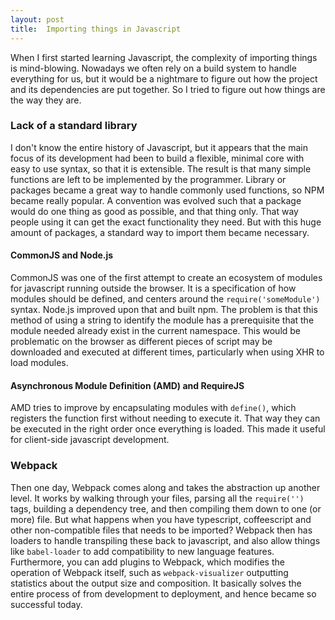 ```yaml
---
layout: post
title:  Importing things in Javascript
---
```


When I first started learning Javascript, the complexity of importing things is mind-blowing. Nowadays we often rely on a build system to handle everything for us, but it would be a nightmare to figure out how the project and its dependencies are put together. So I tried to figure out how things are the way they are.

### Lack of a standard library

I don't know the entire history of Javascript, but it appears that the main focus of its development had been to build a flexible, minimal core with easy to use syntax, so that it is extensible. The result is that many simple functions are left to be implemented by the programmer. Library or packages became a great way to handle commonly used functions, so NPM became really popular. A convention was evolved such that a package would do one thing as good as possible, and that thing only. That way people using it can get the exact functionality they need. But with this huge amount of packages, a standard way to import them became necessary.

#### CommonJS and Node.js

CommonJS was one of the first attempt to create an ecosystem of modules for javascript running outside the browser. It is a specification of how modules should be defined, and centers around the `require('someModule')` syntax. Node.js improved upon that and built npm. The problem is that this method of using a string to identify the module has a prerequisite that the module needed already exist in the current namespace. This would be problematic on the browser as different pieces of script may be downloaded and executed at different times, particularly when using XHR to load modules.

#### Asynchronous Module Definition (AMD) and RequireJS

AMD tries to improve by encapsulating modules with `define()`, which registers the function first without needing to execute it. That way they can be executed in the right order once everything is loaded. This made it useful for client-side javascript development.

### Webpack

Then one day, Webpack comes along and takes the abstraction up another level. It works by walking through your files, parsing all the `require('')` tags, building a dependency tree, and then compiling them down to one (or more) file. But what happens when you have typescript, coffeescript and other non-compatible files that needs to be imported? Webpack then has loaders to handle transpiling these back to javascript, and also allow things like `babel-loader` to add compatibility to new language features. Furthermore, you can add plugins to Webpack, which modifies the operation of Webpack itself, such as `webpack-visualizer` outputting statistics about the output size and composition. It basically solves the entire process of from development to deployment, and hence became so successful today.
